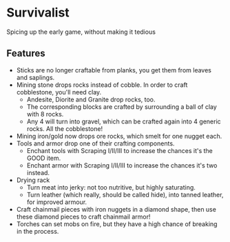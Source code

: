 # Survivalist
Spicing up the early game, without making it tedious

## Features

* Sticks are no longer craftable from planks, you get them from leaves and saplings.
* Mining stone drops rocks instead of cobble. In order to craft cobblestone, you'll need clay.
  * Andesite, Diorite and Granite drop rocks, too.
  * The corresponding blocks are crafted by surrounding a ball of clay with 8 rocks.
  * Any 4 will turn into gravel, which can be crafted again into 4 generic rocks. All the cobblestone!
* Mining iron/gold now drops ore rocks, which smelt for one nugget each.
* Tools and armor drop one of their crafting components.
  * Enchant tools with Scraping I/II/III to increase the chances it's the GOOD item.
  * Enchant armor with Scraping I/II/III to increase the chances it's two instead.
* Drying rack
  * Turn meat into jerky: not too nutritive, but highly saturating.
  * Turn leather (which really, should be called hide), into tanned leather, for improved armour.
* Craft chainmail pieces with iron nuggets in a diamond shape, then use these diamond pieces to craft chainmail armor!
* Torches can set mobs on fire, but they have a high chance of breaking in the process.
